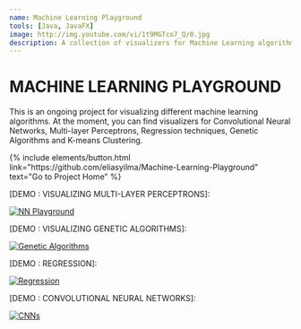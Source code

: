 ```yaml
---
name: Machine Learning Playground
tools: [Java, JavaFX]
image: http://img.youtube.com/vi/1t9MGTco7_Q/0.jpg
description: A collection of visualizers for Machine Learning algorithms.
---
```

# MACHINE LEARNING PLAYGROUND

This is an ongoing project for visualizing different machine learning algorithms. At the moment, you can find visualizers for Convolutional Neural Networks, Multi-layer Perceptrons, Regression techniques, Genetic Algorithms and K-means Clustering.

<p class="text-center">
{% include elements/button.html link="https://github.com/eliasyilma/Machine-Learning-Playground" text="Go to Project Home" %}
</p>

[DEMO : VISUALIZING MULTI-LAYER PERCEPTRONS]:

[![NN Playground](http://img.youtube.com/vi/vqhjql8irhg/0.jpg)](http://www.youtube.com/watch?v=vqhjql8irhg)

[DEMO : VISUALIZING GENETIC ALGORITHMS]:

[![Genetic Algorithms](http://img.youtube.com/vi/oIkvw0Y0I0Y/0.jpg)](https://youtu.be/oIkvw0Y0I0Y)


[DEMO : REGRESSION]:

[![Regression](http://img.youtube.com/vi/j0csUXUO4fk/0.jpg)](https://youtu.be/j0csUXUO4fk)

[DEMO : CONVOLUTIONAL NEURAL NETWORKS]:

[![CNNs](http://img.youtube.com/vi/1t9MGTco7_Q/0.jpg)](https://youtu.be/1t9MGTco7_Q)
